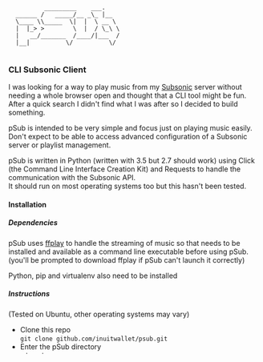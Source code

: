 ```
          _________    ___.    
  ______ /   _____/__ _\_ |__  
  \____ \\_____  \|  |  \ __ \ 
  |  |_> >        \  |  / \_\ \
  |   __/_______  /____/|___  /
  |__|          \/          \/
   
```
### CLI Subsonic Client

I was looking for a way to play music from my [Subsonic](https://subsonic.org) server without needing a whole browser open and thought that a CLI tool might be fun.
After a quick search I didn't find what I was after so I decided to build something.  

pSub is intended to be very simple and focus just on playing music easily. Don't expect to be able to access advanced configuration of a Subsonic server or playlist management.
  
pSub is written in Python (written with 3.5 but 2.7 should work) using Click (the Command Line Interface Creation Kit) and Requests to handle the communication with the Subsonic API.  
It should run on most operating systems too but this hasn't been tested.   
  

#### Installation
##### Dependencies
pSub uses [ffplay](https://ffmpeg.org/ffplay.html) to handle the streaming of music so that needs to be installed and available as a command line executable before using pSub. (you'll be prompted to download ffplay if pSub can't launch it correctly)
  
Python, pip and virtualenv also need to be installed
##### Instructions
(Tested on Ubuntu, other operating systems may vary)
- Clone this repo  
`git clone github.com/inuitwallet/psub.git`
- Enter the pSub directory  
`cd psub`
- Create a virtualenv  
`virtualenv ve`
- Install pSub  
`pip install --editable .`
- Run pSub  
`ve/bin/pSub`  
